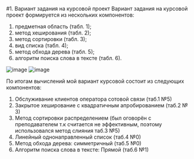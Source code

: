 #1. Вариант задания на курсовой проект
Вариант задания на курсовой проект формируется из нескольких 
компонентов: 
1. предметная область (табл. 1);  
2. метод хеширования (табл. 2);  
3. метод сортировки (табл. 3);  
4. вид списка (табл. 4);  
5. метод обхода дерева (табл. 5);  
6. алгоритм поиска слова в тексте (табл. 6).

![image](https://user-images.githubusercontent.com/72004033/114395444-0a523180-9ba5-11eb-9a5f-12217489b640.png)
![image](https://user-images.githubusercontent.com/72004033/114395472-14743000-9ba5-11eb-8604-6fa44cfff392.png)

По итогам вычислений мой вариант курсовой состоит из следующих компонентов:
1. Обслуживание клиентов оператора сотовой связи (таб.1 №5)
2. Закрытое хеширование с квадратичным апробированием (таб.2 № 3) 
3. Метод сортировки распределением (был оговорён с преподавателем т.к считается 
не эффективным, поэтому использовался метод слияния таб.3 №5) 
4. Линейный однонаправленный список (таб.4 №0)
5. Метод обхода дерева: симметричный (таб.5 №0)
6. Алгоритм поиска слова в тексте: Прямой (таб.6 №1) 
